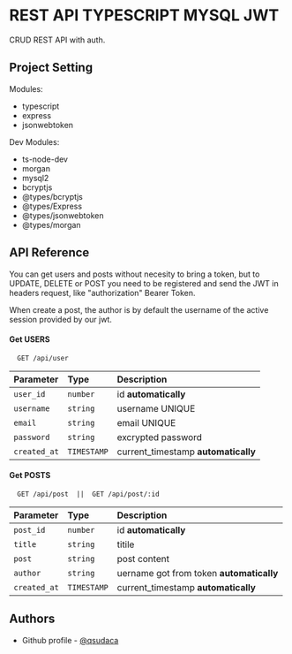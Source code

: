 
# REST API TYPESCRIPT MYSQL JWT

CRUD REST API with auth.

## Project Setting
Modules:
- typescript
- express
- jsonwebtoken

Dev Modules:
- ts-node-dev
- morgan
- mysql2
- bcryptjs
- @types/bcryptjs
- @types/Express
- @types/jsonwebtoken
- @types/morgan


## API Reference

You can get users and posts without necesity to bring a token, but to UPDATE, DELETE or POST you need to be registered and send the JWT in headers request, like "authorization" Bearer Token.

When create a post, the author is by default the username of the active session provided by our jwt.

#### Get USERS

```http
  GET /api/user
```

| Parameter | Type     | Description                |
| :-------- | :------- | :------------------------- |
| `user_id` | `number` | id **automatically**|
| `username` | `string` | username UNIQUE|
| `email` | `string` |email UNIQUE |
| `password` | `string` | excrypted password |
| `created_at` | `TIMESTAMP` | current_timestamp **automatically**|

#### Get POSTS

```http
  GET /api/post  ||  GET /api/post/:id
```

| Parameter | Type     | Description                |
| :-------- | :------- | :------------------------- |
| `post_id` | `number` | id **automatically**|
| `title` | `string` | titile |
| `post` | `string` | post content |
| `author` | `string` | uername got from token **automatically**|
| `created_at` | `TIMESTAMP` | current_timestamp **automatically** |


## Authors

- Github profile - [@qsudaca](https://github.com/QSudaca)

